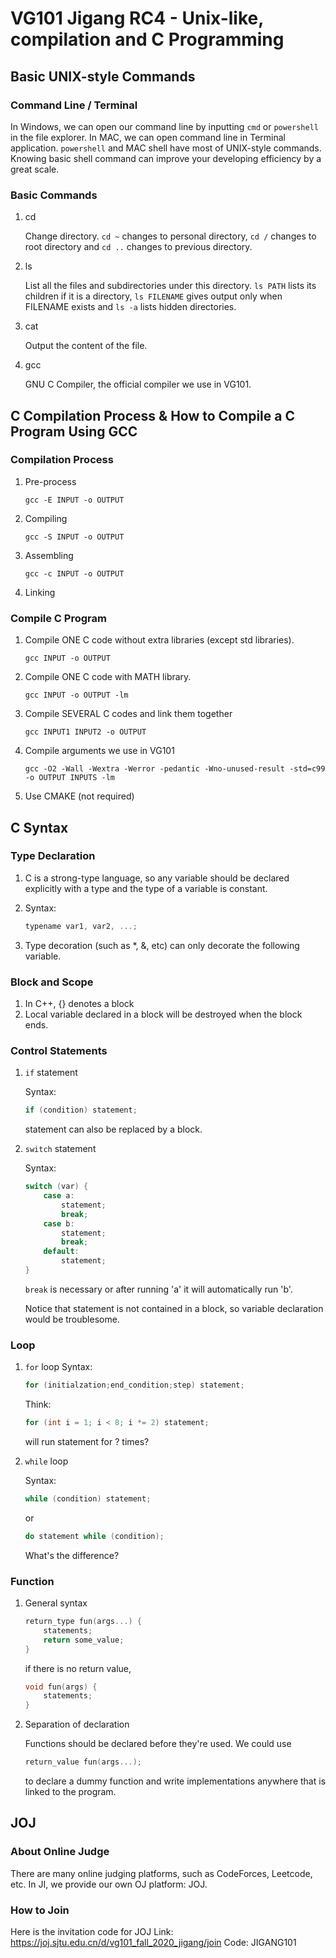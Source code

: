 # VG101 Jigang RC4 - Unix-like, compilation and C Programming

## Basic UNIX-style Commands

### Command Line / Terminal

In Windows, we can open our command line by inputting `cmd` or `powershell` in the file explorer. In MAC, we can open command line in Terminal application. `powershell` and MAC shell have most of UNIX-style commands. Knowing basic shell command can improve your developing efficiency by a great scale.

### Basic Commands

1. cd

   Change directory. `cd ~` changes to personal directory,  `cd /` changes to root directory and `cd ..` changes to previous directory.

2. ls

   List all the files and subdirectories under this directory. `ls PATH` lists its children if it is a directory, `ls FILENAME` gives output only when FILENAME exists and `ls -a` lists hidden directories.

3. cat

   Output the content of the file.

4. gcc

   GNU C Compiler, the official compiler we use in VG101.

## C Compilation Process & How to Compile a C Program Using GCC

### Compilation Process

1. Pre-process

   ```shell
   gcc -E INPUT -o OUTPUT
   ```

2. Compiling

   ```shell
   gcc -S INPUT -o OUTPUT
   ```

3. Assembling

   ```shell
   gcc -c INPUT -o OUTPUT
   ```

4. Linking

### Compile C Program

1. Compile ONE C code without extra libraries (except std libraries).

   ```shell
   gcc INPUT -o OUTPUT
   ```

2. Compile ONE C code with MATH library.

   ```shell
   gcc INPUT -o OUTPUT -lm
   ```

3. Compile SEVERAL C codes and link them together

   ```shell
   gcc INPUT1 INPUT2 -o OUTPUT
   ```

4. Compile arguments we use in VG101

   ```shell
   gcc -O2 -Wall -Wextra -Werror -pedantic -Wno-unused-result -std=c99 -o OUTPUT INPUTS -lm
   ```

5. Use CMAKE (not required)

## C Syntax

### Type Declaration

1. C is a strong-type language, so any variable should be declared explicitly with a type and the type of a variable is constant.

2. Syntax:

   ```C
   typename var1, var2, ...;
   ```

3. Type decoration (such as *, &, etc) can only decorate the following variable.

### Block and Scope

1. In C++, {} denotes a block
2. Local variable declared in a block will be destroyed when the block ends.

### Control Statements

1. `if` statement

   Syntax:

   ``` C
   if (condition) statement;
   ```

   statement can also be replaced by a block.

2. `switch` statement

   Syntax: 

   ```C
   switch (var) {
       case a:
           statement;
           break;
       case b:
           statement;
           break;
       default:
           statement;
   }
   ```

   `break` is necessary or after running 'a' it will automatically run 'b'.

   Notice that statement is not contained in a block, so variable declaration would be troublesome.

### Loop

1. `for` loop
   Syntax:

   ```C
   for (initialzation;end_condition;step) statement;
   ```

   Think:

   ```C
   for (int i = 1; i < 8; i *= 2) statement;
   ```

   will run statement for ? times?

2. `while` loop

   Syntax:

   ```C
   while (condition) statement;
   ```

   or

   ```C
   do statement while (condition);
   ```

   What's the difference?

### Function

1. General syntax

   ```C
   return_type fun(args...) {
       statements;
       return some_value;
   }
   ```

   if there is no return value,

   ```C
   void fun(args) {
       statements;
   }
   ```

2. Separation of declaration

   Functions should be declared before they're used. We could use

   ```C
   return_value fun(args...);
   ```

   to declare a dummy function and write implementations anywhere that is linked to the program.

## JOJ

### About Online Judge

There are many online judging platforms, such as CodeForces, Leetcode, etc. In JI, we provide our own OJ platform: JOJ.

### How to Join

Here is the invitation code for JOJ 
Link: https://joj.sjtu.edu.cn/d/vg101_fall_2020_jigang/join
Code: JIGANG101
